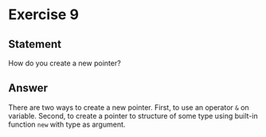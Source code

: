 # Exercise 9

## Statement

How do you create a new pointer?

## Answer

There are two ways to create a new pointer.
First, to use an operator `&` on variable.
Second, to create a pointer to structure of some type using built-in function `new` with type as argument. 